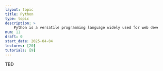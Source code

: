 ```yaml
---
layout: topic
title: Python
type: topic
description: >
    Python is a versatile programming language widely used for web development, data analysis, and scripting. Students will learn the basics of Python syntax, functions, and libraries like Flask or FastAPI for server-side development. This topic bridges the gap between front-end and back-end development.
num: 11
draft: 0
start_date: 2025-04-04
lectures: [20]
tutorials: [9]
---
```


TBD
